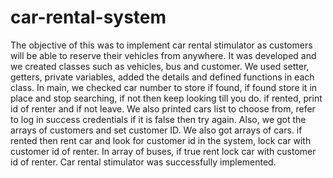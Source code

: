 # car-rental-system
The objective of this was to implement car rental stimulator as customers will be able to 
reserve their vehicles from anywhere. It was developed and we created classes such as vehicles, 
bus and customer. We used setter, getters, private variables, added the details and defined 
functions in each class. In main, we checked car number to store if found, if found store it in
place and stop searching, if not then keep looking till you do. if rented, print id of renter and if 
not leave. We also printed cars list to choose from, refer to log in success credentials if it is false
then try again. Also, we got the arrays of customers and set customer ID. We also got arrays of 
cars. if rented then rent car and look for customer id in the system, lock car with customer id of 
renter. In array of buses, if true rent lock car with customer id of renter. Car rental stimulator 
was successfully implemented.
